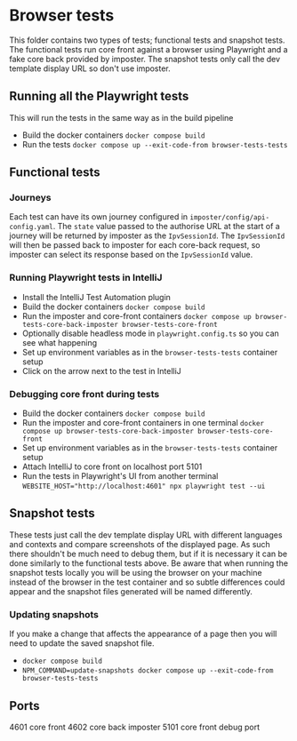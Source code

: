 # Browser tests

This folder contains two types of tests; functional tests and snapshot tests.
The functional tests run core front against a browser using Playwright and a fake core back provided by imposter.
The snapshot tests only call the dev template display URL so don't use imposter.

## Running all the Playwright tests
This will run the tests in the same way as in the build pipeline
- Build the docker containers `docker compose build`
- Run the tests `docker compose up --exit-code-from browser-tests-tests`

## Functional tests

### Journeys
Each test can have its own journey configured in `imposter/config/api-config.yaml`. The `state` value passed to the authorise URL at the start of a journey will be returned by imposter as the `IpvSessionId`. The `IpvSessionId` will then be passed back to imposter for each core-back request, so imposter can select its response based on the `IpvSessionId` value.

### Running Playwright tests in IntelliJ
- Install the IntelliJ Test Automation plugin
- Build the docker containers `docker compose build`
- Run the imposter and core-front containers `docker compose up browser-tests-core-back-imposter browser-tests-core-front`
- Optionally disable headless mode in `playwright.config.ts` so you can see what happening
- Set up environment variables as in the `browser-tests-tests` container setup
- Click on the arrow next to the test in IntelliJ

### Debugging core front during tests
- Build the docker containers `docker compose build`
- Run the imposter and core-front containers in one terminal `docker compose up browser-tests-core-back-imposter browser-tests-core-front`
- Set up environment variables as in the `browser-tests-tests` container setup
- Attach IntelliJ to core front on localhost port 5101
- Run the tests in Playwright's UI from another terminal `WEBSITE_HOST="http://localhost:4601" npx playwright test --ui`

## Snapshot tests
These tests just call the dev template display URL with different languages and contexts and compare screenshots of the
displayed page. As such there shouldn't be much need to debug them, but if it is necessary it can be done similarly to
the functional tests above. Be aware that when running the snapshot tests locally you will be using the browser on your
machine instead of the browser in the test container and so subtle differences could appear and the snapshot files
generated will be named differently.

### Updating snapshots
If you make a change that affects the appearance of a page then you will need to update the saved snapshot file.
- `docker compose build`
- `NPM_COMMAND=update-snapshots docker compose up --exit-code-from browser-tests-tests`

## Ports
4601 core front
4602 core back imposter
5101 core front debug port
